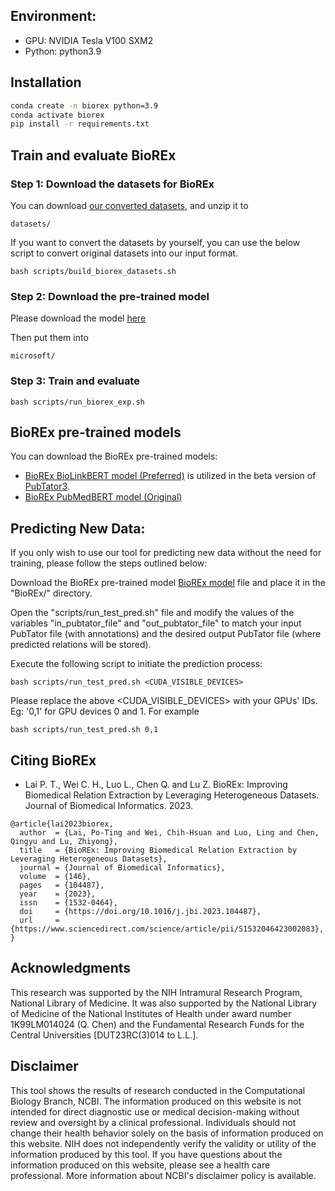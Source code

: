 ## Environment:

* GPU: NVIDIA Tesla V100 SXM2
* Python: python3.9

## Installation

```bash
conda create -n biorex python=3.9
conda activate biorex
pip install -r requirements.txt
```

## Train and evaluate BioREx

### Step 1: Download the datasets for BioREx

You can download [our converted datasets](https://ftp.ncbi.nlm.nih.gov/pub/lu/BioREx/datasets.zip), and unzip it to 

```
datasets/
```

If you want to convert the datasets by yourself, you can use the below script to convert original datasets into our input format.
```
bash scripts/build_biorex_datasets.sh
```

### Step 2: Download the pre-trained model

Please download the model [here](https://huggingface.co/microsoft/BiomedNLP-PubMedBERT-base-uncased-abstract)

Then put them into 

```
microsoft/
```

### Step 3: Train and evaluate

```
bash scripts/run_biorex_exp.sh
```

## BioREx pre-trained models

You can download the BioREx pre-trained models:

* [BioREx BioLinkBERT model (Preferred)](https://ftp.ncbi.nlm.nih.gov/pub/lu/BioREx/pretrained_model_biolinkbert.zip) is utilized in the beta version of [PubTator3](https://www.ncbi.nlm.nih.gov/research/pubtator3/).
* [BioREx PubMedBERT model (Original)](https://ftp.ncbi.nlm.nih.gov/pub/lu/BioREx/pretrained_model.zip) 

## Predicting New Data:

If you only wish to use our tool for predicting new data without the need for training, please follow the steps outlined below:

Download the BioREx pre-trained model [BioREx model](https://ftp.ncbi.nlm.nih.gov/pub/lu/BioREx/pretrained_model.zip) file and place it in the "BioREx/" directory.

Open the "scripts/run_test_pred.sh" file and modify the values of the variables "in_pubtator_file" and "out_pubtator_file" to match your input PubTator file (with annotations) and the desired output PubTator file (where predicted relations will be stored).

Execute the following script to initiate the prediction process:

```
bash scripts/run_test_pred.sh <CUDA_VISIBLE_DEVICES>
```

Please replace the above <CUDA_VISIBLE_DEVICES> with your GPUs' IDs. Eg: '0,1' for GPU devices 0 and 1.
For example

```
bash scripts/run_test_pred.sh 0,1
```

## Citing BioREx

* Lai P. T., Wei C. H., Luo L., Chen Q. and Lu Z. BioREx: Improving Biomedical Relation Extraction by Leveraging Heterogeneous Datasets. Journal of Biomedical Informatics. 2023.
```
@article{lai2023biorex,
  author  = {Lai, Po-Ting and Wei, Chih-Hsuan and Luo, Ling and Chen, Qingyu and Lu, Zhiyong},
  title   = {BioREx: Improving Biomedical Relation Extraction by Leveraging Heterogeneous Datasets},
  journal = {Journal of Biomedical Informatics},
  volume  = {146},
  pages   = {104487},
  year    = {2023},
  issn    = {1532-0464},
  doi     = {https://doi.org/10.1016/j.jbi.2023.104487},
  url     = {https://www.sciencedirect.com/science/article/pii/S1532046423002083},
}
```

## Acknowledgments

This research was supported by the NIH Intramural Research Program, National Library of Medicine. It was also supported by the National Library of Medicine of the National Institutes of Health under award number 1K99LM014024 (Q. Chen) and the Fundamental Research Funds for the Central Universities [DUT23RC(3)014 to L.L.].

## Disclaimer
This tool shows the results of research conducted in the Computational Biology Branch, NCBI. The information produced on this website is not intended for direct diagnostic use or medical decision-making without review and oversight by a clinical professional. Individuals should not change their health behavior solely on the basis of information produced on this website. NIH does not independently verify the validity or utility of the information produced by this tool. If you have questions about the information produced on this website, please see a health care professional. More information about NCBI's disclaimer policy is available.
